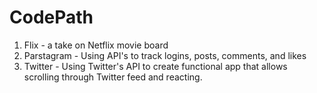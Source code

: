 # CodePath
 1. Flix - a take on Netflix movie board
 2. Parstagram - Using API's to track logins, posts, comments, and likes
 3. Twitter - Using Twitter's API to create functional app that allows scrolling through Twitter feed and reacting.
